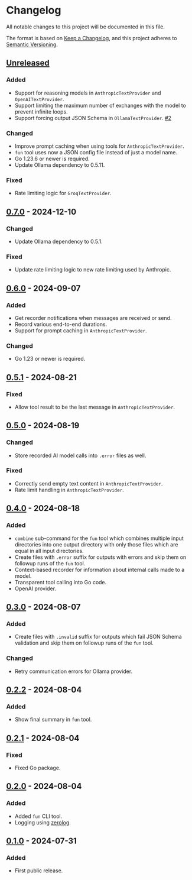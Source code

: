 # Changelog

All notable changes to this project will be documented in this file.

The format is based on [Keep a Changelog](https://keepachangelog.com/en/1.0.0/),
and this project adheres to [Semantic Versioning](https://semver.org/spec/v2.0.0.html).

## [Unreleased]

### Added

- Support for reasoning models in `AnthropicTextProvider` and `OpenAITextProvider`.
- Support limiting the maximum number of exchanges with the model to prevent infinite loops.
- Support forcing output JSON Schema in `OllamaTextProvider`.
  [#2](https://gitlab.com/tozd/go/fun/-/issues/2)

### Changed

- Improve prompt caching when using tools for `AnthropicTextProvider`.
- `fun` tool uses now a JSON config file instead of just a model name.
- Go 1.23.6 or newer is required.
- Update Ollama dependency to 0.5.11.

### Fixed

- Rate limiting logic for `GroqTextProvider`.

## [0.7.0] - 2024-12-10

### Changed

- Update Ollama dependency to 0.5.1.

### Fixed

- Update rate limiting logic to new rate limiting used by Anthropic.

## [0.6.0] - 2024-09-07

### Added

- Get recorder notifications when messages are received or send.
- Record various end-to-end durations.
- Support for prompt caching in `AnthropicTextProvider`.

### Changed

- Go 1.23 or newer is required.

## [0.5.1] - 2024-08-21

### Fixed

- Allow tool result to be the last message in `AnthropicTextProvider`.

## [0.5.0] - 2024-08-19

### Changed

- Store recorded AI model calls into `.error` files as well.

### Fixed

- Correctly send empty text content in `AnthropicTextProvider`.
- Rate limit handling in `AnthropicTextProvider`.

## [0.4.0] - 2024-08-18

### Added

- `combine` sub-command for the `fun` tool which combines multiple input
  directories into one output directory with only those files which are equal in
  all input directories.
- Create files with `.error` suffix for outputs with errors and skip them on followup
  runs of the `fun` tool.
- Context-based recorder for information about internal calls made to a model.
- Transparent tool calling into Go code.
- OpenAI provider.

## [0.3.0] - 2024-08-07

### Added

- Create files with `.invalid` suffix for outputs which fail JSON Schema validation
  and skip them on followup runs of the `fun` tool.

### Changed

- Retry communication errors for Ollama provider.

## [0.2.2] - 2024-08-04

### Added

- Show final summary in `fun` tool.

## [0.2.1] - 2024-08-04

### Fixed

- Fixed Go package.

## [0.2.0] - 2024-08-04

### Added

- Added `fun` CLI tool.
- Logging using [zerolog](https://github.com/rs/zerolog).

## [0.1.0] - 2024-07-31

### Added

- First public release.

[unreleased]: https://gitlab.com/tozd/go/fun/-/compare/v0.7.0...main
[0.7.0]: https://gitlab.com/tozd/go/fun/-/compare/v0.6.0...v0.7.0
[0.6.0]: https://gitlab.com/tozd/go/fun/-/compare/v0.5.1...v0.6.0
[0.5.1]: https://gitlab.com/tozd/go/fun/-/compare/v0.5.0...v0.5.1
[0.5.0]: https://gitlab.com/tozd/go/fun/-/compare/v0.4.0...v0.5.0
[0.4.0]: https://gitlab.com/tozd/go/fun/-/compare/v0.3.0...v0.4.0
[0.3.0]: https://gitlab.com/tozd/go/fun/-/compare/v0.2.2...v0.3.0
[0.2.2]: https://gitlab.com/tozd/go/fun/-/compare/v0.2.1...v0.2.2
[0.2.1]: https://gitlab.com/tozd/go/fun/-/compare/v0.2.0...v0.2.1
[0.2.0]: https://gitlab.com/tozd/go/fun/-/compare/v0.1.0...v0.2.0
[0.1.0]: https://gitlab.com/tozd/go/fun/-/tags/v0.1.0

<!-- markdownlint-disable-file MD024 -->
